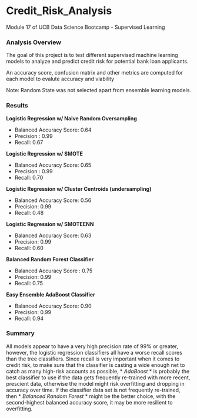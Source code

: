 # Credit_Risk_Analysis
Module 17 of UCB Data Science Bootcamp - Supervised Learning

### Analysis Overview
The goal of this project is to test different supervised machine learning models to analyze and predict credit risk for potential bank loan applicants.

An accuracy score, confusion matrix and other metrics are computed for each model to evalute accuracy and viability

Note: Random State was not selected apart from ensemble learning models.

### Results

**Logistic Regression w/ Naive Random Oversampling**
* Balanced Accuracy Score: 0.64
* Precision : 0.99
* Recall: 0.67

**Logistic Regression w/ SMOTE**
* Balanced Accuracy Score: 0.65
* Precision : 0.99
* Recall: 0.70

**Logistic Regression w/ Cluster Centroids (undersampling)**
* Balanced Accuracy Score: 0.56
* Precision: 0.99
* Recall: 0.48

**Logistic Regression w/ SMOTEENN**
* Balanced Accuracy Score: 0.63
* Precision: 0.99
* Recall: 0.60

**Balanced Random Forest Classifier**
* Balanced Accuracy Score : 0.75
* Precision: 0.99
* Recall: 0.75

**Easy Ensemble AdaBoost Classifier**
* Balanced Accuracy Score: 0.90
* Precision: 0.99
* Recall: 0.94

### Summary

All models appear to have a very high precision rate of 99% or greater, however, the logistic regression classifiers all have a worse recall scores than the tree classifiers. Since recall is very important when it comes to credit risk, to make sure that the classifier is casting a wide enough net to catch as many high-risk accounts as possible, * *AdaBoost* * is probably the best classifier to use if the data gets frequently re-trained with more recent, prescient data, otherwise the model might risk overfitting and dropping in accuracy over time. If the classifier data set is not frequently re-trained, then * *Balanced Random Forest* * might be the better choice, with the second-highest balanced accuracy score, it may be more resilient to overfitting.